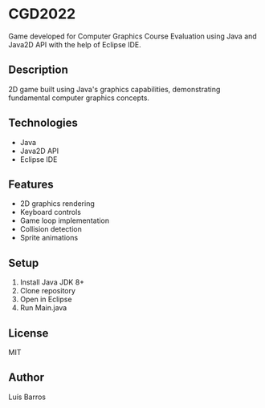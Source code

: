 # CGD2022

Game developed for Computer Graphics Course Evaluation using Java and Java2D API with the help of Eclipse IDE.

## Description
2D game built using Java's graphics capabilities, demonstrating fundamental computer graphics concepts.

## Technologies
- Java
- Java2D API
- Eclipse IDE

## Features
- 2D graphics rendering
- Keyboard controls
- Game loop implementation
- Collision detection
- Sprite animations

## Setup
1. Install Java JDK 8+
2. Clone repository
3. Open in Eclipse
4. Run Main.java

## License
MIT

## Author
Luís Barros
